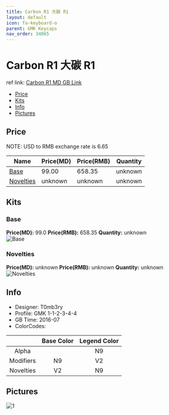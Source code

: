```yaml
---
title: Carbon R1 大碳 R1
layout: default
icon: fa-keyboard-o
parent: GMK Keycaps
nav_order: 34065
---
```


# Carbon R1 大碳 R1

ref link: [Carbon R1 MD GB Link](https://www.massdrop.com/buy/gmk-carbon-custom-keycap-set)

* [Price](#price)
* [Kits](#kits)
* [Info](#info)
* [Pictures](#pictures)


## Price  
NOTE: USD to RMB exchange rate is 6.65

| Name          | Price(MD)    |  Price(RMB) | Quantity |
| ------------- | ------------ |  ---------- | -------- |
|[Base](#base)|99.00|658.35|unknown|
|[Novelties](#novelties)|unknown|unknown|unknown|


## Kits
### Base
**Price(MD):** 99.0    **Price(RMB):** 658.35    **Quantity:** unknown  
<img src="{{ 'assets/images/gmk-keycaps/carbonr1/kits_pics/base.jpg' | relative_url }}" alt="Base" class="image featured">

### Novelties
**Price(MD):** unknown    **Price(RMB):** unknown    **Quantity:** unknown  
<img src="{{ 'assets/images/gmk-keycaps/carbonr1/kits_pics/novelties.png' | relative_url }}" alt="Novelties" class="image featured">


## Info
* Designer: T0mb3ry
* Profile: GMK 1-1-2-3-4-4
* GB Time: 2016-07
* ColorCodes:  

| |Base Color     | Legend Color
| :-------------: | :-------------: | :------------:
|Alpha||N9
|Modifiers|N9|V2
|Novelties|V2|N9


## Pictures
<img src="{{ 'assets/images/gmk-keycaps/carbonr1/rendering_pics/1.jpg' | relative_url }}" alt="1" class="image featured">
